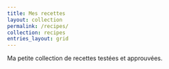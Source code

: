 ```yaml
---
title: Mes recettes
layout: collection
permalink: /recipes/
collection: recipes
entries_layout: grid
---
```


Ma petite collection de recettes testées et approuvées.
